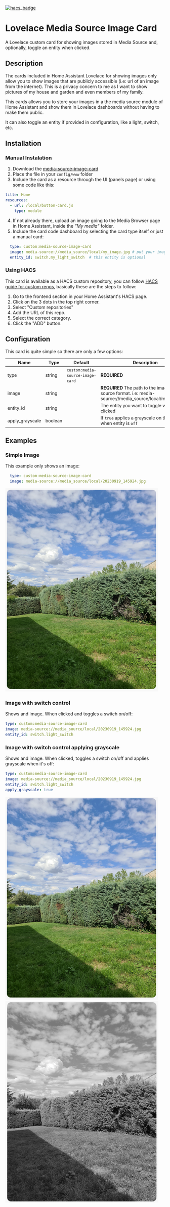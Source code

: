 [![hacs_badge](https://img.shields.io/badge/HACS-Custom-41BDF5.svg?style=for-the-badge)](https://github.com/hacs/integration)

# Lovelace Media Source Image Card
A Lovelace custom card for showing images stored in Media Source and, optionally, toggle an entity when clicked.

## Description
The cards included in Home Assistant Lovelace for showing images only allow you to show images that are publicly accessible (i.e: url of an image from the internet). This is a privacy concern to me as I want to show pictures of my house and garden and even members of my family.

This cards allows you to store your images in a the media source module of Home Assistant and show them in Lovelace dashboards without having to make them public.

It can also toggle an entity if provided in configuration, like a light, switch, etc.

## Installation

### Manual Instalation

1. Download the [media-source-image-card](http://www.github.com/luixal/lovelace-media-source-image-card/releases/latest/download/media-source-image-card.js)
2. Place the file in your `config/www` folder
3. Include the card as a resource through the UI (panels page) or using some code like this:

  ```yaml
  title: Home
  resources:
    - url: /local/button-card.js
      type: module
  ```

4. If not already there, upload an image going to the Media Browser page in Home Assistant, inside the _"My media"_ folder.
5. Include the card code dashboard by selecting the card type itself or just a manual card:

  ```yaml
    type: custom:media-source-image-card
    image: media-source://media_source/local/my_image.jpg # put your image name here
    entity_id: switch.my_light_switch  # this entity is optional
  ```

### Using HACS
This card is available as a HACS custom repository, you can follow [HACS guide for custom repos](https://hacs.xyz/docs/faq/custom_repositories/), basically these are the steps to follow:

1. Go to the frontend section in your Home Assistant's HACS page.
2. Click on the 3 dots in the top right corner.
3. Select "Custom repositories"
4. Add the URL of this repo.
5. Select the correct category.
6. Click the "ADD" button.

## Configuration
This card is quite simple so there are only a few options:

| Name | Type | Default | Description |
| ---- | ---- | ------- | ----------- |
| type | string | `custom:media-source-image-card` | **REQUIRED** |
| image | string | | **REQUIRED** The path to the image in media source format. i.e: media-source://media_source/local/my_image.jpg | |
| entity_id | string | | The entity you want to toggle when card is clicked |
| apply_grayscale | boolean | | If `true` applies a grayscale on the image when entity is `off` |

## Examples

### Simple Image
This example only shows an image:

```yaml
  type: custom:media-source-image-card
  image: media-source://media_source/local/20230919_145924.jpg
```

![basic](./images/basic.png)

### Image with switch control
Shows and image. When clicked and toggles a switch on/off:

```yaml
type: custom:media-source-image-card
image: media-source://media_source/local/20230919_145924.jpg
entity_id: switch.light_switch
```

### Image with switch control applying grayscale
Shows and image. When clicked, toggles a switch on/off and applies grayscale when it's off:

```yaml
type: custom:media-source-image-card
image: media-source://media_source/local/20230919_145924.jpg
entity_id: switch.light_switch
apply_grayscale: true
```

![basic_control_on](./images/basic_control_on.png) ![basic_control_of](./images/basic_control_off.png)